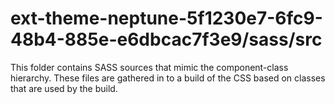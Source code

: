 # ext-theme-neptune-5f1230e7-6fc9-48b4-885e-e6dbcac7f3e9/sass/src

This folder contains SASS sources that mimic the component-class hierarchy. These files
are gathered in to a build of the CSS based on classes that are used by the build.
